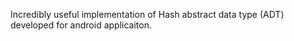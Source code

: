 Incredibly useful implementation of Hash abstract data type (ADT) developed for android applicaiton.
